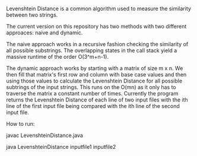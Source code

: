 Levenshtein Distance is a common algorithm used to measure the similarity between two strings.

The current version on this repository has two methods with two different approaces: naive and dynamic.

The naive approach works in a recursive fashion checking the similarity of all possible substrings. The overlapping states in the call stack yield a massive runtime of the order O(3^m+n-1).

The dynamic approach works by starting with a matrix of size m x n. We then fill that matrix's first row and column with base case values and then using those values to calculate the Levenshtein Distance for all possible subtrings of the input strings. This runs on the O(mn) as it only has to traverse the matrix a constant number of times. Currently the program returns the Levenshtein Distance of each line of two input files with the ith line of the first input file being compared with the ith line of the second input file.

How to run:

javac LevenshteinDistance.java

java LevenshteinDistance inputfile1 inputfile2
